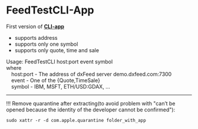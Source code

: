 # FeedTestCLI-App

First version of **[CLI-app](https://github.com/kosyloa/FeedTestCLI-App/blob/main/builds/FeedTestCLI%202023-02-17%2010-44-56.zip)**

- supports address
- supports only one symbol
- supports only quote, time and sale
 
Usage: FeedTestCLI host:port event symbol <br>
where<br>
&emsp;host:port  - The address of dxFeed server demo.dxfeed.com:7300<br>
&emsp;event      - One of the {Quote,TimeSale}<br>
&emsp;symbol     - IBM, MSFT, ETH/USD:GDAX,  ...<br>

----
!!! Remove quarantine after extracting(to avoid problem with  "can’t be opened because the identity of the developer cannot be confirmed"):

```sudo xattr -r -d com.apple.quarantine folder_with_app```
